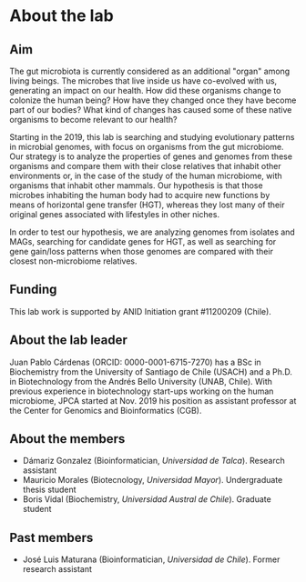 # About the lab

## Aim

The gut microbiota is currently considered as an additional "organ" among living beings. The microbes that live inside us have co-evolved with us, generating an impact on our health. How did these organisms change to colonize the human being? How have they changed once they have become part of our bodies? What kind of changes has caused some of these native organisms to become relevant to our health?

Starting in the 2019, this lab is searching and studying evolutionary patterns in microbial genomes, with focus on organisms from the gut microbiome. Our strategy is to analyze the properties of genes and genomes from these organisms and compare them with their close relatives that inhabit other environments or, in the case of the study of the human microbiome, with organisms that inhabit other mammals. Our hypothesis is that those microbes inhabiting the human body had to acquire new functions by means of horizontal gene transfer (HGT), whereas they lost many of their original genes associated with lifestyles in other niches.

In order to test our hypothesis, we are analyzing genomes from isolates and MAGs, searching for candidate genes for HGT, as well as searching for gene gain/loss patterns when those genomes are compared with their closest non-microbiome relatives.

## Funding

This lab work is supported by ANID Initiation grant #11200209 (Chile).

## About the lab leader

Juan Pablo Cárdenas (ORCID: 0000-0001-6715-7270) has a BSc in Biochemistry from the University of Santiago de Chile (USACH) and a Ph.D. in Biotechnology from the Andrés Bello University (UNAB, Chile). With previous experience in biotechnology start-ups working on the human microbiome, JPCA started at Nov. 2019 his position as assistant professor at the Center for Genomics and Bioinformatics (CGB). 

## About the members

 * Dámariz Gonzalez (Bioinformatician, _Universidad de Talca_). Research assistant
 * Mauricio Morales (Biotecnology, _Universidad Mayor_). Undergraduate thesis student
 * Boris Vidal (Biochemistry, _Universidad Austral de Chile_). Graduate student

## Past members

 * José Luis Maturana (Bioinformatician, _Universidad de Chile_). Former research assistant
